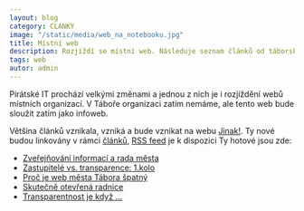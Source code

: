 ```yaml
---
layout: blog
category: CLANKY
image: "/static/media/web_na_notebooku.jpg"
title: Místní web
description: Rozjíždí se místní web. Následuje seznam článků od táborských pirátů, které vznikly pod vlajkou uskupení Tabor Jinak!
tags: web
autor: admin
---
```



Pirátské IT prochází velkými změnami a jednou z nich je i rozjíždění webů místních organizací.
V Táboře organizaci zatím nemáme, ale tento web bude sloužit zatím jako infoweb.

Většina článků vznikala, vzniká a bude vznikat na webu [Jinak!](http://www.taborjinak.cz/).
Ty nové budou linkovány v rámci [článků](/clanky/), [RSS feed](/blog.rss) <i class="fi-rss"></i> je k dispozici
Ty hotové jsou zde:

- [Zveřejňování informací a rada města](http://www.taborjinak.cz/index.php/v-mediich/23-clanky/223-zverejnovani-informaci-a-rada-mesta)
- [Zastupitelé vs. transparence: 1.kolo](http://www.taborjinak.cz/index.php/v-mediich/23-clanky/222-zastupitele-vs-transparence-1-kolo)
- [Proč je web města Tábora špatný](http://www.taborjinak.cz/index.php/v-mediich/23-clanky/219-proc-je-web-mesta-tabora-spatny)
- [Skutečně otevřená radnice](http://www.taborjinak.cz/index.php/v-mediich/23-clanky/204-skutecne-otevrena-radnice)
- [Transparentnost je když ...](http://www.taborjinak.cz/index.php/temata/28-mestsky-majetek/205-transparentnost-je-kdyz)
